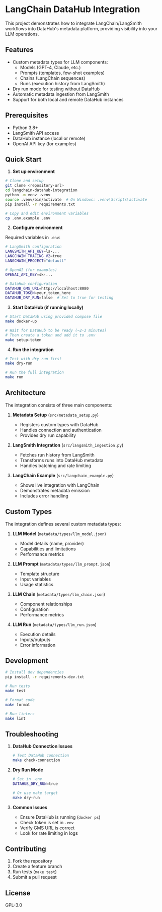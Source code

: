 # LangChain DataHub Integration

This project demonstrates how to integrate LangChain/LangSmith workflows into DataHub's metadata platform, providing visibility into your LLM operations.

## Features

- Custom metadata types for LLM components:
  - Models (GPT-4, Claude, etc.)
  - Prompts (templates, few-shot examples)
  - Chains (LangChain sequences)
  - Runs (execution history from LangSmith)
- Dry run mode for testing without DataHub
- Automatic metadata ingestion from LangSmith
- Support for both local and remote DataHub instances

## Prerequisites

- Python 3.8+
- LangSmith API access
- DataHub instance (local or remote)
- OpenAI API key (for examples)

## Quick Start

1. **Set up environment**

```bash
# Clone and setup
git clone <repository-url>
cd langchain-datahub-integration
python -m venv .venv
source .venv/bin/activate  # On Windows: .venv\Scripts\activate
pip install -r requirements.txt

# Copy and edit environment variables
cp .env.example .env
```

2. **Configure environment**

Required variables in `.env`:
```bash
# LangSmith configuration
LANGSMITH_API_KEY=ls-...
LANGCHAIN_TRACING_V2=true
LANGCHAIN_PROJECT="default"

# OpenAI (for examples)
OPENAI_API_KEY=sk-...

# DataHub configuration
DATAHUB_GMS_URL=http://localhost:8080
DATAHUB_TOKEN=your_token_here
DATAHUB_DRY_RUN=false  # Set to true for testing
```

3. **Start DataHub (if running locally)**

```bash
# Start DataHub using provided compose file
make docker-up

# Wait for DataHub to be ready (~2-3 minutes)
# Then create a token and add it to .env
make setup-token
```

4. **Run the integration**

```bash
# Test with dry run first
make dry-run

# Run the full integration
make run
```

## Architecture

The integration consists of three main components:

1. **Metadata Setup** (`src/metadata_setup.py`)
   - Registers custom types with DataHub
   - Handles connection and authentication
   - Provides dry run capability

2. **LangSmith Integration** (`src/langsmith_ingestion.py`)
   - Fetches run history from LangSmith
   - Transforms runs into DataHub metadata
   - Handles batching and rate limiting

3. **LangChain Example** (`src/langchain_example.py`)
   - Shows live integration with LangChain
   - Demonstrates metadata emission
   - Includes error handling

## Custom Types

The integration defines several custom metadata types:

1. **LLM Model** (`metadata/types/llm_model.json`)
   - Model details (name, provider)
   - Capabilities and limitations
   - Performance metrics

2. **LLM Prompt** (`metadata/types/llm_prompt.json`)
   - Template structure
   - Input variables
   - Usage statistics

3. **LLM Chain** (`metadata/types/llm_chain.json`)
   - Component relationships
   - Configuration
   - Performance metrics

4. **LLM Run** (`metadata/types/llm_run.json`)
   - Execution details
   - Inputs/outputs
   - Error information

## Development

```bash
# Install dev dependencies
pip install -r requirements-dev.txt

# Run tests
make test

# Format code
make format

# Run linters
make lint
```

## Troubleshooting

1. **DataHub Connection Issues**
   ```bash
   # Test DataHub connection
   make check-connection
   ```

2. **Dry Run Mode**
   ```bash
   # Set in .env
   DATAHUB_DRY_RUN=true

   # Or use make target
   make dry-run
   ```

3. **Common Issues**
   - Ensure DataHub is running (`docker ps`)
   - Check token is set in `.env`
   - Verify GMS URL is correct
   - Look for rate limiting in logs

## Contributing

1. Fork the repository
2. Create a feature branch
3. Run tests (`make test`)
4. Submit a pull request

## License

GPL-3.0
